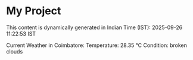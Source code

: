 # My Project

This content is dynamically generated in Indian Time (IST): 2025-09-26 11:22:53 IST


Current Weather in Coimbatore:
Temperature: 28.35 °C
Condition: broken clouds
